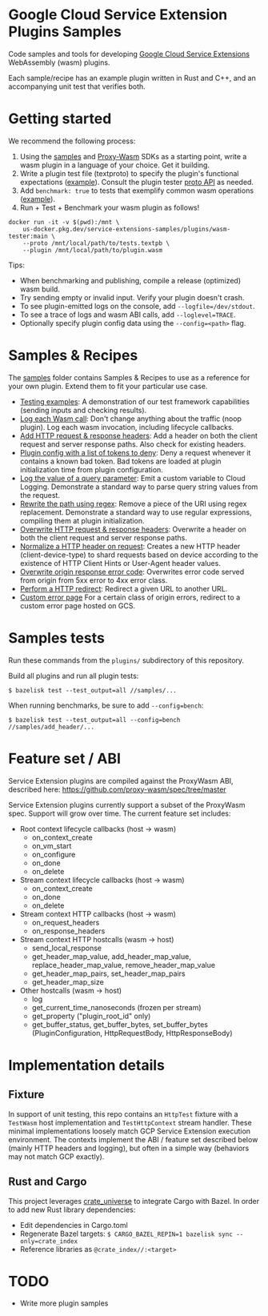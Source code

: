 # Google Cloud Service Extension Plugins Samples

Code samples and tools for developing
[Google Cloud Service Extensions](https://cloud.google.com/service-extensions/)
WebAssembly (wasm) plugins.

Each sample/recipe has an example plugin written in Rust and C++, and an
accompanying unit test that verifies both.

# Getting started

We recommend the following process:

1.  Using the [samples](samples/) and
    [Proxy-Wasm](https://github.com/proxy-wasm) SDKs as a starting point, write
    a wasm plugin in a language of your choice. Get it building.
1.  Write a plugin test file (textproto) to specify the plugin's functional
    expectations ([example](samples/testing/tests.textpb)). Consult the plugin
    tester [proto API](test/runner.proto) as needed.
1.  Add `benchmark: true` to tests that exemplify common wasm operations
    ([example](samples/add_header/tests.textpb)).
1.  Run + Test + Benchmark your wasm plugin as follows!

```
docker run -it -v $(pwd):/mnt \
    us-docker.pkg.dev/service-extensions-samples/plugins/wasm-tester:main \
    --proto /mnt/local/path/to/tests.textpb \
    --plugin /mnt/local/path/to/plugin.wasm
```

Tips:

-   When benchmarking and publishing, compile a release (optimized) wasm build.
-   Try sending empty or invalid input. Verify your plugin doesn't crash.
-   To see plugin-emitted logs on the console, add `--logfile=/dev/stdout`.
-   To see a trace of logs and wasm ABI calls, add `--loglevel=TRACE`.
-   Optionally specify plugin config data using the `--config=<path>` flag.

# Samples & Recipes

The [samples](samples/) folder contains Samples & Recipes to use as a reference
for your own plugin. Extend them to fit your particular use case.

*   [Testing examples](samples/testing): A demonstration of our test framework
    capabilities (sending inputs and checking results).
*   [Log each Wasm call](samples/noop_logs): Don't change anything about the
    traffic (noop plugin). Log each wasm invocation, including lifecycle
    callbacks.
*   [Add HTTP request & response headers](samples/add_header): Add a header on
    both the client request and server response paths. Also check for existing
    headers.
*   [Plugin config with a list of tokens to deny](samples/config_denylist): Deny
    a request whenever it contains a known bad token. Bad tokens are loaded at
    plugin initialization time from plugin configuration.
*   [Log the value of a query parameter](samples/query_log): Emit a custom
    variable to Cloud Logging. Demonstrate a standard way to parse query string
    values from the request.
*   [Rewrite the path using regex](samples/regex_rewrite): Remove a piece of the
    URI using regex replacement. Demonstrate a standard way to use regular
    expressions, compiling them at plugin initialization.
*   [Overwrite HTTP request & response headers](samples/overwrite_header):
    Overwrite a header on both the client request and server response paths.
*   [Normalize a HTTP header on request](samples/normalize_header): Creates a new
    HTTP header (client-device-type) to shard requests based on device according
    to the existence of HTTP Client Hints or User-Agent header values.
*   [Overwrite origin response error code](samples/overwrite_errcode): Overwrites
    error code served from origin from 5xx error to 4xx error class.
*   [Perform a HTTP redirect](samples/redirect): Redirect a given URL to another URL.
*   [Custom error page](samples/add_custom_response) For a certain class of origin
    errors, redirect to a custom error page hosted on GCS.

# Samples tests

Run these commands from the `plugins/` subdirectory of this repository.

Build all plugins and run all plugin tests:

`$ bazelisk test --test_output=all //samples/...`

When running benchmarks, be sure to add `--config=bench`:

`$ bazelisk test --test_output=all --config=bench //samples/add_header/...`

# Feature set / ABI

Service Extension plugins are compiled against the ProxyWasm ABI, described
here: https://github.com/proxy-wasm/spec/tree/master

Service Extension plugins currently support a subset of the ProxyWasm spec.
Support will grow over time. The current feature set includes:

*   Root context lifecycle callbacks (host -> wasm)
    *   on_context_create
    *   on_vm_start
    *   on_configure
    *   on_done
    *   on_delete
*   Stream context lifecycle callbacks (host -> wasm)
    *   on_context_create
    *   on_done
    *   on_delete
*   Stream context HTTP callbacks (host -> wasm)
    *   on_request_headers
    *   on_response_headers
*   Stream context HTTP hostcalls (wasm -> host)
    *   send_local_response
    *   get_header_map_value, add_header_map_value, replace_header_map_value,
        remove_header_map_value
    *   get_header_map_pairs, set_header_map_pairs
    *   get_header_map_size
*   Other hostcalls (wasm -> host)
    *   log
    *   get_current_time_nanoseconds (frozen per stream)
    *   get_property ("plugin_root_id" only)
    *   get_buffer_status, get_buffer_bytes, set_buffer_bytes
        (PluginConfiguration, HttpRequestBody, HttpResponseBody)

# Implementation details

## Fixture

In support of unit testing, this repo contains an `HttpTest` fixture with a
`TestWasm` host implementation and `TestHttpContext` stream handler. These
minimal implementations loosely match GCP Service Extension execution
environment. The contexts implement the ABI / feature set described below
(mainly HTTP headers and logging), but often in a simple way (behaviors may not
match GCP exactly).

## Rust and Cargo

This project leverages
[crate_universe](http://bazelbuild.github.io/rules_rust/crate_universe.html) to
integrate Cargo with Bazel. In order to add new Rust library dependencies:

*   Edit dependencies in Cargo.toml
*   Regenerate Bazel targets: `$ CARGO_BAZEL_REPIN=1 bazelisk sync
    --only=crate_index`
*   Reference libraries as `@crate_index//:<target>`

# TODO

*   Write more plugin samples
